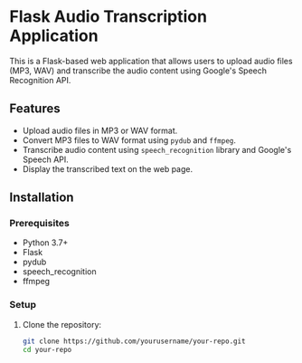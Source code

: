 # Flask Audio Transcription Application

This is a Flask-based web application that allows users to upload audio files (MP3, WAV) and transcribe the audio content using Google's Speech Recognition API.

## Features

- Upload audio files in MP3 or WAV format.
- Convert MP3 files to WAV format using `pydub` and `ffmpeg`.
- Transcribe audio content using `speech_recognition` library and Google's Speech API.
- Display the transcribed text on the web page.

## Installation

### Prerequisites

- Python 3.7+
- Flask
- pydub
- speech_recognition
- ffmpeg

### Setup

1. Clone the repository:

   ```sh
   git clone https://github.com/yourusername/your-repo.git
   cd your-repo
